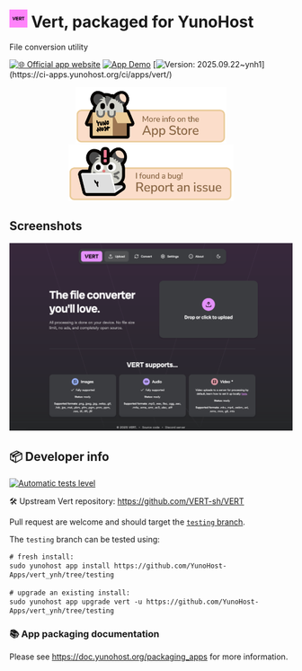 <!--
N.B.: This README was automatically generated by <https://github.com/YunoHost/apps_tools/blob/main/readme_generator>
It shall NOT be edited by hand.
-->

<h1>
  <img src="https://raw.githubusercontent.com/YunoHost/apps/main/logos/vert.png" width="32px" alt="Logo of Vert">
  Vert, packaged for YunoHost
</h1>

File conversion utility

[![🌐 Official app website](https://img.shields.io/badge/Official_app_website-darkgreen?style=for-the-badge)](https://vert.sh/)
[![App Demo](https://img.shields.io/badge/App_Demo-blue?style=for-the-badge)](https://vert.sh/)
[![Version: 2025.09.22~ynh1](https://img.shields.io/badge/Version-2025.09.22~ynh1-rgb(18,138,11)?style=for-the-badge)](https://ci-apps.yunohost.org/ci/apps/vert/)

<div align="center">
<a href="https://apps.yunohost.org/app/vert"><img height="100px" src="https://github.com/YunoHost/yunohost-artwork/raw/refs/heads/main/badges/neopossum-badges/badge_more_info_on_the_appstore.svg"/></a>
<a href="https://github.com/YunoHost-Apps/vert_ynh/issues"><img height="100px" src="https://github.com/YunoHost/yunohost-artwork/raw/refs/heads/main/badges/neopossum-badges/badge_report_an_issue.svg"/></a>
</div>


## Screenshots
![Screenshot of Vert](./doc/screenshots/screenshot.png)

## 📦 Developer info

[![Automatic tests level](https://apps.yunohost.org/badge/cilevel/vert)](https://ci-apps.yunohost.org/ci/apps/vert/)

🛠️ Upstream Vert repository: <https://github.com/VERT-sh/VERT>

Pull request are welcome and should target the [`testing` branch](https://github.com/YunoHost-Apps/vert_ynh/tree/testing).

The `testing` branch can be tested using:
```
# fresh install:
sudo yunohost app install https://github.com/YunoHost-Apps/vert_ynh/tree/testing

# upgrade an existing install:
sudo yunohost app upgrade vert -u https://github.com/YunoHost-Apps/vert_ynh/tree/testing
```

### 📚 App packaging documentation

Please see <https://doc.yunohost.org/packaging_apps> for more information.